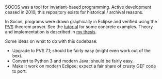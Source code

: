 SOCOS was a tool for invariant-based programming. Active development ceased in 2010, this repository exists for historical / archival reasons.

In Socos, programs were drawn graphically in Eclipse and verified using the [PVS](https://pvs.csl.sri.com/) theorem prover. See the [tutorial](tutorial/socos_tutorial.pdf) for some concrete examples. Theory and implementation is described in [my thesis](https://www.doria.fi/handle/10024/64011).

Some ideas on what to do with this codebase:

* Upgrade to PVS 7.1; should be fairly easy (might even work out of the box).
* Convert to Python 3 and modern Java; should be fairly easy.
* Make it work on modern Eclipse; expect a fair share of crusty GEF code to port.

